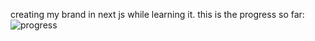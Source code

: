creating my brand in next js while learning it.
this is the progress so far:
![progress](https://github.com/Eddy-dashner/My-brand/assets/126165275/d72d9ec9-6799-481f-9d76-81287488dd79)



